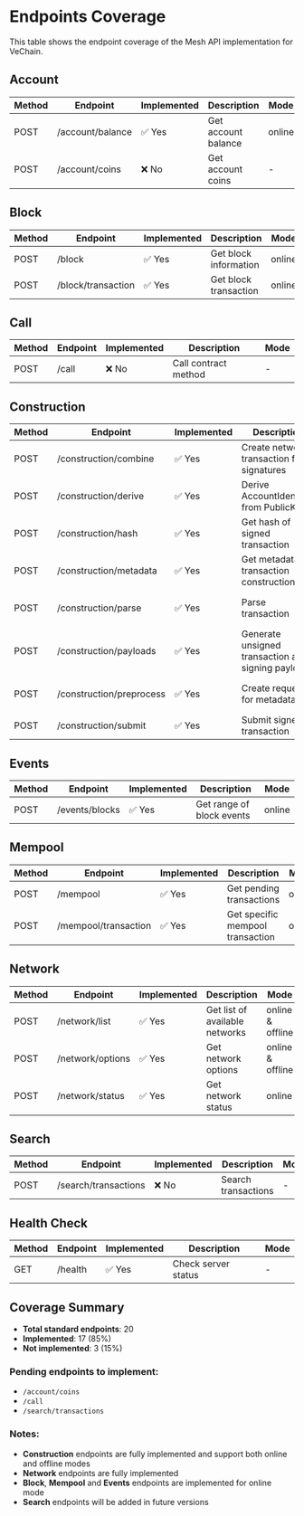 # Endpoints Coverage

This table shows the endpoint coverage of the Mesh API implementation for VeChain.

## Account

| Method | Endpoint           | Implemented | Description               | Mode    |
|--------|--------------------|--------------|---------------------------|---------|
| POST   | /account/balance   | ✅ Yes       | Get account balance       | online  |
| POST   | /account/coins     | ❌ No        | Get account coins         | -       |

## Block

| Method | Endpoint             | Implemented | Description               | Mode    |
|--------|----------------------|--------------|---------------------------|---------|
| POST   | /block               | ✅ Yes       | Get block information     | online  |
| POST   | /block/transaction   | ✅ Yes       | Get block transaction     | online  |

## Call

| Method | Endpoint | Implemented | Description | Mode |
|--------|----------|--------------|-------------|------|
| POST   | /call    | ❌ No        | Call contract method      | - |

## Construction

| Method | Endpoint                   | Implemented | Description                                       | Mode             |
|--------|----------------------------|--------------|---------------------------------------------------|------------------|
| POST   | /construction/combine      | ✅ Yes       | Create network transaction from signatures        | online & offline |
| POST   | /construction/derive       | ✅ Yes       | Derive AccountIdentifier from PublicKey           | online & offline |
| POST   | /construction/hash         | ✅ Yes       | Get hash of signed transaction                    | online & offline |
| POST   | /construction/metadata     | ✅ Yes       | Get metadata for transaction construction         | online           |
| POST   | /construction/parse        | ✅ Yes       | Parse transaction                                 | online & offline |
| POST   | /construction/payloads     | ✅ Yes       | Generate unsigned transaction and signing payloads | online & offline |
| POST   | /construction/preprocess   | ✅ Yes       | Create request for metadata                       | online & offline |
| POST   | /construction/submit       | ✅ Yes       | Submit signed transaction                         | online           |

## Events

| Method | Endpoint        | Implemented | Description                         | Mode    |
|--------|-----------------|--------------|-------------------------------------|---------|
| POST   | /events/blocks  | ✅ Yes        | Get range of block events | online |

## Mempool

| Method | Endpoint               | Implemented | Description               | Mode |
|--------|------------------------|--------------|---------------------------|------|
| POST   | /mempool               | ✅ Yes       | Get pending transactions  | online |
| POST   | /mempool/transaction   | ✅ Yes       | Get specific mempool transaction | online |

## Network

| Method | Endpoint           | Implemented | Description                   | Mode             |
|--------|--------------------|--------------|-------------------------------|------------------|
| POST   | /network/list      | ✅ Yes       | Get list of available networks | online & offline |
| POST   | /network/options   | ✅ Yes       | Get network options           | online & offline |
| POST   | /network/status    | ✅ Yes       | Get network status            | online           |

## Search

| Method | Endpoint               | Implemented | Description                         | Mode    |
|--------|------------------------|--------------|-------------------------------------|---------|
| POST   | /search/transactions   | ❌ No        | Search transactions       | -       |

## Health Check

| Method | Endpoint | Implemented | Description | Mode |
|--------|----------|--------------|-------------|------|
| GET    | /health  | ✅ Yes       | Check server status | - |

## Coverage Summary

- **Total standard endpoints**: 20
- **Implemented**: 17 (85%)
- **Not implemented**: 3 (15%)

### Pending endpoints to implement:
- `/account/coins`
- `/call`
- `/search/transactions`

### Notes:
- **Construction** endpoints are fully implemented and support both online and offline modes
- **Network** endpoints are fully implemented
- **Block**, **Mempool** and **Events** endpoints are implemented for online mode
- **Search** endpoints will be added in future versions
